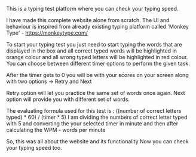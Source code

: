 This is a typing test platform where you can check your typing speed.

I have made this complete website alone from scratch.
The UI and behaviour is inspired from already existing typing platform called 'Monkey Type' - https://monkeytype.com/

To start your typing test you just need to start typing the words that are displayed in the box and all correct typed words will be highlighted in orange colour and all wrong typed letters will be highlighted in red colour. You can choose between different timer options to perform the given task.

After the timer gets to 0 you will be with your scores on your screen along with two options -> Retry and Next

Retry option will let you practice the same set of words once again. Next option will provide you with different set of words.

The evaluating formula used for this test is : ((number of correct letters typed) * 60) / (timer * 5) I am dividing the numbers of correct letter typed with 5 and converting the your selected timer in minute and then after calculating the WPM - words per minute

So, this was all about the website and its functionality Now you can check your typing speed too.
